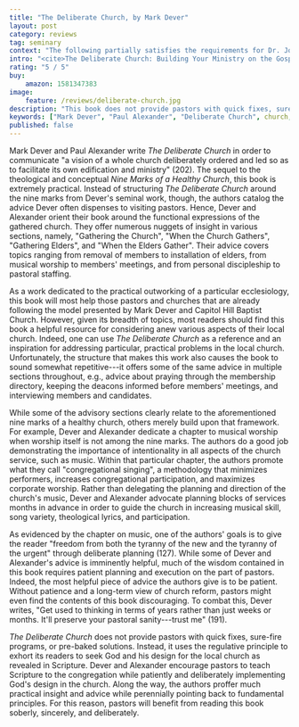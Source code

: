```yaml
---
title: "The Deliberate Church, by Mark Dever"
layout: post
category: reviews
tag: seminary
context: "The following partially satisfies the requirements for Dr. Jonathan Leeman's Local Church Doctrine & Practice class at Southeastern Baptist Theological Seminary."
intro: "<cite>The Deliberate Church: Building Your Ministry on the Gospel</cite>. By Mark Dever and Paul Alexander. Wheaton: Crossway, 2005, 221 pp., $14.99."
rating: "5 / 5"
buy:
    amazon: 1581347383
image:
    feature: /reviews/deliberate-church.jpg
description: "This book does not provide pastors with quick fixes, sure-fire programs, or pre-baked solutions. Instead, it uses the regulative principle to exhort its readers to seek God and his design for the local church as revealed in Scripture."
keywords: ["Mark Dever", "Paul Alexander", "Deliberate Church", church, ecclesiology, 9marks, "church health"]
published: false
---
```


Mark Dever and Paul Alexander write _The Deliberate Church_ in order to communicate "a vision of a whole church deliberately ordered and led so as to facilitate its own edification and ministry" (202). The sequel to the theological and conceptual _Nine Marks of a Healthy Church_, this book is extremely practical. Instead of structuring _The Deliberate Church_ around the nine marks from Dever's seminal work, though, the authors catalog the advice Dever often dispenses to visiting pastors. Hence, Dever and Alexander orient their book around the functional expressions of the gathered church. They offer numerous nuggets of insight in various sections, namely, "Gathering the Church", "When the Church Gathers", "Gathering Elders", and "When the Elders Gather". Their advice covers topics ranging from removal of members to installation of elders, from musical worship to members' meetings, and from personal discipleship to pastoral staffing.

As a work dedicated to the practical outworking of a particular ecclesiology, this book will most help those pastors and churches that are already following the model presented by Mark Dever and Capitol Hill Baptist Church. However, given its breadth of topics, most readers should find this book a helpful resource for considering anew various aspects of their local church. Indeed, one can use _The Deliberate Church_ as a reference and an inspiration for addressing particular, practical problems in the local church. Unfortunately, the structure that makes this work also causes the book to sound somewhat repetitive---it offers some of the same advice in multiple sections throughout, e.g., advice about praying through the membership directory, keeping the deacons informed before members' meetings, and interviewing members and candidates.

While some of the advisory sections clearly relate to the aforementioned nine marks of a healthy church, others merely build upon that framework. For example, Dever and Alexander dedicate a chapter to musical worship when worship itself is not among the nine marks. The authors do a good job demonstrating the importance of intentionality in all aspects of the church service, such as music. Within that particular chapter, the authors promote what they call "congregational singing", a methodology that minimizes performers, increases congregational participation, and maximizes corporate worship. Rather than delegating the planning and direction of the church's music, Dever and Alexander advocate planning blocks of services months in advance in order to guide the church in increasing musical skill, song variety, theological lyrics, and participation.

As evidenced by the chapter on music, one of the authors' goals is to give the reader "freedom from both the tyranny of the new and the tyranny of the urgent" through deliberate planning (127). While some of Dever and Alexander's advice is imminently helpful, much of the wisdom contained in this book requires patient planning and execution on the part of pastors. Indeed, the most helpful piece of advice the authors give is to be patient. Without patience and a long-term view of church reform, pastors might even find the contents of this book discouraging. To combat this, Dever writes, "Get used to thinking in terms of years rather than just weeks or months. It'll preserve your pastoral sanity---trust me" (191).

_The Deliberate Church_ does not provide pastors with quick fixes, sure-fire programs, or pre-baked solutions. Instead, it uses the regulative principle to exhort its readers to seek God and his design for the local church as revealed in Scripture. Dever and Alexander encourage pastors to teach Scripture to the congregation while patiently and deliberately implementing God's design in the church. Along the way, the authors proffer much practical insight and advice while perennially pointing back to fundamental principles. For this reason, pastors will benefit from reading this book soberly, sincerely, and deliberately.
